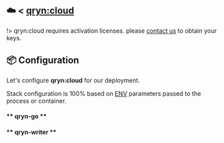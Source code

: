 ## ☁️ < [qryn:cloud](/cloud)

!> qryn:cloud requires activation licenses. please [contact us](mailto:info@qxip.net) to obtain your keys.

## 📦 Configuration

Let's configure **qryn:cloud** for our deployment. 

Stack configuration is 100% based on [ENV](env.md) parameters passed to the process or container.

<!-- tabs:start -->

#### ** qryn-go **
<a id=api name=api></a>

#### ** qryn-writer **
<a id=writer name=writer></a>

<!-- tabs:end -->
